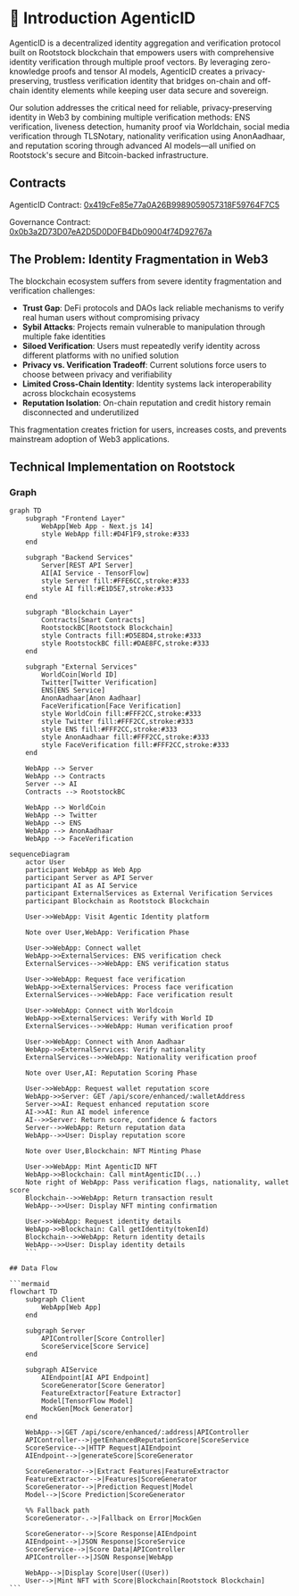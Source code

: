 # 🥳 Introduction AgenticID 

AgenticID is a decentralized identity aggregation and verification protocol built on Rootstock blockchain that empowers users with comprehensive identity verification through multiple proof vectors. By leveraging zero-knowledge proofs and tensor AI models, AgenticID creates a privacy-preserving, trustless verification identity that bridges on-chain and off-chain identity elements while keeping user data secure and sovereign.

Our solution addresses the critical need for reliable, privacy-preserving identity in Web3 by combining multiple verification methods: ENS verification, liveness detection, humanity proof via Worldchain, social media verification through TLSNotary, nationality verification using AnonAadhaar, and reputation scoring through advanced AI models—all unified on Rootstock's secure and Bitcoin-backed infrastructure.

## Contracts

AgenticID Contract: [0x419cFe85e77a0A26B9989059057318F59764F7C5](https://explorer.testnet.rootstock.io/address/0x419cFe85e77a0A26B9989059057318F59764F7C5)

Governance Contract: [0x0b3a2D73D07eA2D5D0D0FB4Db09004f74D92767a](https://explorer.testnet.rootstock.io/address/0x0b3a2D73D07eA2D5D0D0FB4Db09004f74D92767a)

## The Problem: Identity Fragmentation in Web3

The blockchain ecosystem suffers from severe identity fragmentation and verification challenges:

- **Trust Gap**: DeFi protocols and DAOs lack reliable mechanisms to verify real human users without compromising privacy
- **Sybil Attacks**: Projects remain vulnerable to manipulation through multiple fake identities
- **Siloed Verification**: Users must repeatedly verify identity across different platforms with no unified solution
- **Privacy vs. Verification Tradeoff**: Current solutions force users to choose between privacy and verifiability
- **Limited Cross-Chain Identity**: Identity systems lack interoperability across blockchain ecosystems
- **Reputation Isolation**: On-chain reputation and credit history remain disconnected and underutilized

This fragmentation creates friction for users, increases costs, and prevents mainstream adoption of Web3 applications.

## Technical Implementation on Rootstock

### Graph
```mermaid
graph TD
    subgraph "Frontend Layer"
        WebApp[Web App - Next.js 14]
        style WebApp fill:#D4F1F9,stroke:#333
    end

    subgraph "Backend Services"
        Server[REST API Server]
        AI[AI Service - TensorFlow]
        style Server fill:#FFE6CC,stroke:#333
        style AI fill:#E1D5E7,stroke:#333
    end

    subgraph "Blockchain Layer"
        Contracts[Smart Contracts]
        RootstockBC[Rootstock Blockchain]
        style Contracts fill:#D5E8D4,stroke:#333
        style RootstockBC fill:#DAE8FC,stroke:#333
    end

    subgraph "External Services"
        WorldCoin[World ID]
        Twitter[Twitter Verification]
        ENS[ENS Service]
        AnonAadhaar[Anon Aadhaar]
        FaceVerification[Face Verification]
        style WorldCoin fill:#FFF2CC,stroke:#333
        style Twitter fill:#FFF2CC,stroke:#333
        style ENS fill:#FFF2CC,stroke:#333
        style AnonAadhaar fill:#FFF2CC,stroke:#333
        style FaceVerification fill:#FFF2CC,stroke:#333
    end

    WebApp --> Server
    WebApp --> Contracts
    Server --> AI
    Contracts --> RootstockBC

    WebApp --> WorldCoin
    WebApp --> Twitter
    WebApp --> ENS
    WebApp --> AnonAadhaar
    WebApp --> FaceVerification
```

````mermaid
sequenceDiagram
    actor User
    participant WebApp as Web App
    participant Server as API Server
    participant AI as AI Service
    participant ExternalServices as External Verification Services
    participant Blockchain as Rootstock Blockchain

    User->>WebApp: Visit Agentic Identity platform

    Note over User,WebApp: Verification Phase

    User->>WebApp: Connect wallet
    WebApp->>ExternalServices: ENS verification check
    ExternalServices-->>WebApp: ENS verification status

    User->>WebApp: Request face verification
    WebApp->>ExternalServices: Process face verification
    ExternalServices-->>WebApp: Face verification result

    User->>WebApp: Connect with Worldcoin
    WebApp->>ExternalServices: Verify with World ID
    ExternalServices-->>WebApp: Human verification proof

    User->>WebApp: Connect with Anon Aadhaar
    WebApp->>ExternalServices: Verify nationality
    ExternalServices-->>WebApp: Nationality verification proof

    Note over User,AI: Reputation Scoring Phase

    User->>WebApp: Request wallet reputation score
    WebApp->>Server: GET /api/score/enhanced/:walletAddress
    Server->>AI: Request enhanced reputation score
    AI->>AI: Run AI model inference
    AI-->>Server: Return score, confidence & factors
    Server-->>WebApp: Return reputation data
    WebApp-->>User: Display reputation score

    Note over User,Blockchain: NFT Minting Phase

    User->>WebApp: Mint AgenticID NFT
    WebApp->>Blockchain: Call mintAgenticID(...)
    Note right of WebApp: Pass verification flags, nationality, wallet score
    Blockchain-->>WebApp: Return transaction result
    WebApp-->>User: Display NFT minting confirmation

    User->>WebApp: Request identity details
    WebApp->>Blockchain: Call getIdentity(tokenId)
    Blockchain-->>WebApp: Return identity details
    WebApp-->>User: Display identity details
    ```

## Data Flow

```mermaid
flowchart TD
    subgraph Client
        WebApp[Web App]
    end

    subgraph Server
        APIController[Score Controller]
        ScoreService[Score Service]
    end

    subgraph AIService
        AIEndpoint[AI API Endpoint]
        ScoreGenerator[Score Generator]
        FeatureExtractor[Feature Extractor]
        Model[TensorFlow Model]
        MockGen[Mock Generator]
    end

    WebApp-->|GET /api/score/enhanced/:address|APIController
    APIController-->|getEnhancedReputationScore|ScoreService
    ScoreService-->|HTTP Request|AIEndpoint
    AIEndpoint-->|generateScore|ScoreGenerator

    ScoreGenerator-->|Extract Features|FeatureExtractor
    FeatureExtractor-->|Features|ScoreGenerator
    ScoreGenerator-->|Prediction Request|Model
    Model-->|Score Prediction|ScoreGenerator

    %% Fallback path
    ScoreGenerator-.->|Fallback on Error|MockGen

    ScoreGenerator-->|Score Response|AIEndpoint
    AIEndpoint-->|JSON Response|ScoreService
    ScoreService-->|Score Data|APIController
    APIController-->|JSON Response|WebApp

    WebApp-->|Display Score|User((User))
    User-->|Mint NFT with Score|Blockchain[Rootstock Blockchain]
```
